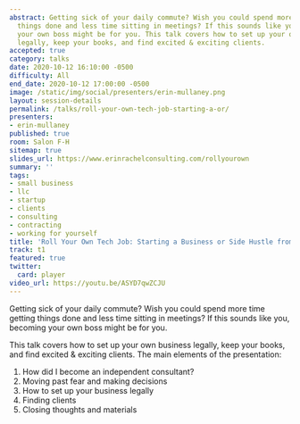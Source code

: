 ```yaml
---
abstract: Getting sick of your daily commute? Wish you could spend more time getting
  things done and less time sitting in meetings? If this sounds like you, becoming
  your own boss might be for you. This talk covers how to set up your own business
  legally, keep your books, and find excited & exciting clients.
accepted: true
category: talks
date: 2020-10-12 16:10:00 -0500
difficulty: All
end_date: 2020-10-12 17:00:00 -0500
image: /static/img/social/presenters/erin-mullaney.png
layout: session-details
permalink: /talks/roll-your-own-tech-job-starting-a-or/
presenters:
- erin-mullaney
published: true
room: Salon F-H
sitemap: true
slides_url: https://www.erinrachelconsulting.com/rollyourown
summary: ''
tags:
- small business
- llc
- startup
- clients
- consulting
- contracting
- working for yourself
title: 'Roll Your Own Tech Job: Starting a Business or Side Hustle from Scratch'
track: t1
featured: true
twitter:
  card: player
video_url: https://youtu.be/ASYD7qwZCJU
---
```


Getting sick of your daily commute? Wish you could spend more time getting things done and less time sitting in meetings? If this sounds like you, becoming your own boss might be for you.

This talk covers how to set up your own business legally, keep your books, and find excited & exciting clients. The main elements of the presentation:

1. How did I become an independent consultant?
2. Moving past fear and making decisions
3. How to set up your business legally
4. Finding clients
5. Closing thoughts and materials
